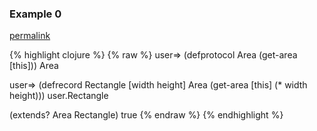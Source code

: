 ### Example 0
[permalink](#example-0)

{% highlight clojure %}
{% raw %}
user=> (defprotocol Area (get-area [this]))
Area

user=> (defrecord Rectangle [width height]
                  Area
                  (get-area [this]
                    (* width height)))
user.Rectangle

(extends? Area Rectangle)
true
{% endraw %}
{% endhighlight %}


